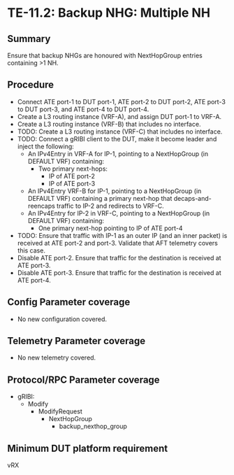 # TE-11.2: Backup NHG: Multiple NH

## Summary

Ensure that backup NHGs are honoured with NextHopGroup entries containing >1 NH.

## Procedure

*   Connect ATE port-1 to DUT port-1, ATE port-2 to DUT port-2, ATE port-3 to
    DUT port-3, and ATE port-4 to DUT port-4.
*   Create a L3 routing instance (VRF-A), and assign DUT port-1 to VRF-A.
*   Create a L3 routing instance (VRF-B) that includes no interface.
*   TODO: Create a L3 routing instance (VRF-C) that includes no interface.
*   TODO: Connect a gRIBI client to the DUT, make it become leader and inject the
    following:
    *   An IPv4Entry in VRF-A for IP-1, pointing to a NextHopGroup (in DEFAULT VRF)
        containing:
        *   Two primary next-hops:
            *   IP of ATE port-2
            *   IP of ATE port-3
    *   An IPv4Entry VRF-B for IP-1, pointing to a NextHopGroup (in
        DEFAULT VRF) containing a primary next-hop that
        decaps-and-reencaps traffic to IP-2 and redirects to VRF-C.
    *   An IPv4Entry for IP-2 in VRF-C, pointing to a NextHopGroup (in DEFAULT VRF)
        containing:
        *   One primary next-hop pointing to IP of ATE port-4
*   TODO: Ensure that traffic with IP-1 as an outer IP (and an inner packet) is received at ATE port-2
    and port-3. Validate that AFT telemetry covers this case.
*   Disable ATE port-2. Ensure that traffic for the destination is received at
    ATE port-3.
*   Disable ATE port-3. Ensure that traffic for the destination is received at
    ATE port-4.

## Config Parameter coverage

*   No new configuration covered.

## Telemetry Parameter coverage

*   No new telemetry covered.

## Protocol/RPC Parameter coverage

*   gRIBI:
    *   Modify
        *   ModifyRequest
            *   NextHopGroup
                *   backup_nexthop_group

## Minimum DUT platform requirement

vRX

